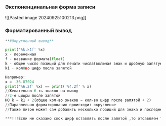 ### Экспоненцинальная форма записи
![[Pasted image 20240925100213.png]]

### Форматированный вывод
```python
**#Округленный вывод**

print('%k.k1f' %x)
x - переменная
f - название формата(float)
k - общее число позиций для печати числа(включая знак и дробную запятую)
k1 - кол0во цифр после запятой

Например:
x = -36.87024
print('%6.2f' %x) == print('%4.2f' % x)
//Желательно 6-ть знаков на вывод
//2-е цифры после запятой
НО k = k1 + 2(общее кол-во знаков = кол-во цифр после запятой + 2)
//Параллельно форматированию происходит округление
//Также питон может сам добавить несколько позиций для знака и последней цифры

***!!!Если не сказано скок цирф оставлять после запятой ,то отсавляем только 2-3 цифр!!!***


```
